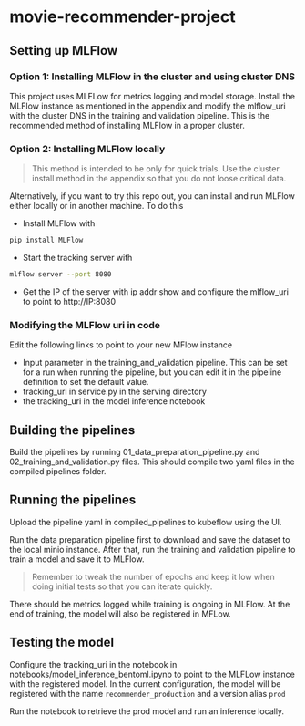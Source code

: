 # movie-recommender-project

## Setting up MLFlow

### Option 1: Installing MLFlow in the cluster and using cluster DNS
This project uses MLFLow for metrics logging and model storage. 
Install the MLFlow instance as mentioned in the appendix and modify the mlflow_uri with the cluster DNS in the training and validation pipeline.
This is the recommended method of installing MLFlow in a proper cluster.

### Option 2: Installing MLFlow locally
> This method is intended to be only for quick trials. Use the cluster install method in the appendix so that you do not loose critical data.

Alternatively, if you want to try this repo out, you can install and run MLFlow either locally or in another machine.
To do this
- Install MLFlow with 
```bash
pip install MLFlow
```
- Start the tracking server with 
```bash
mlflow server --port 8080
```
- Get the IP of the server with ip addr show and configure the mlflow_uri to point to http://IP:8080

### Modifying the MLFlow uri in code

Edit the following links to point to your new MFlow instance
- Input parameter in the training_and_validation pipeline. This can be set for a run when running the pipeline, but you can edit it in the pipeline definition to set the default value.
- tracking_uri in service.py in the serving directory
- the tracking_uri in the model inference notebook

## Building the pipelines

Build the pipelines by running 01_data_preparation_pipeline.py and 02_training_and_validation.py files. This should compile two yaml files in the compiled pipelines folder.

## Running the pipelines

Upload the pipeline yaml in compiled_pipelines to kubeflow using the UI.

Run the data preparation pipeline first to download and save the dataset to the local minio instance. 
After that, run the training and validation pipeline to train a model and save it to MLFlow. 
> Remember to tweak the number of epochs and keep it low when doing initial tests so that you can iterate quickly. 

There should be metrics logged while training is ongoing in MLFlow. At the end of training, the model will also be registered in MFLow.

## Testing the model

Configure the tracking_uri in the notebook in notebooks/model_inference_bentoml.ipynb to point to the MLFLow instance with the registered model. 
In the current configuration, the model will be registered with the name `recommender_production` and a version alias `prod`

Run the notebook to retrieve the prod model and run an inference locally. 